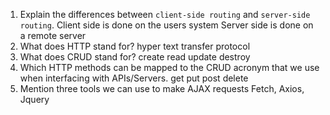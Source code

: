 1.  Explain the differences between `client-side routing` and `server-side routing`.
Client side is done on the users system
Server side is done on a remote server
1.  What does HTTP stand for?
hyper text transfer protocol
1.  What does CRUD stand for?
create read update destroy
1.  Which HTTP methods can be mapped to the CRUD acronym that we use when interfacing with APIs/Servers.
get put post delete
1.  Mention three tools we can use to make AJAX requests
Fetch, Axios, Jquery